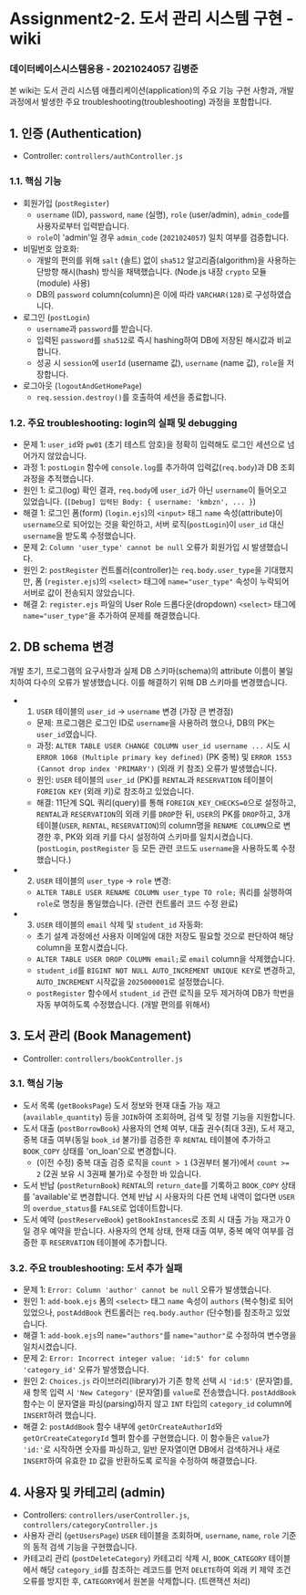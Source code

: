 # Assignment2-2. 도서 관리 시스템 구현 - wiki

### 데이터베이스시스템응용 - 2021024057 김병준

본 wiki는 도서 관리 시스템 애플리케이션(application)의 주요 기능 구현 사항과, 개발 과정에서 발생한 주요 troubleshooting(troubleshooting) 과정을 포함합니다.

## 1. 인증 (Authentication)
- Controller: `controllers/authController.js`

### 1.1. 핵심 기능
- 회원가입 (`postRegister`)
    - `username` (ID), `password`, `name` (실명), `role` (user/admin), `admin_code`를 사용자로부터 입력받습니다.
    - `role`이 'admin'일 경우 `admin_code` (`2021024057`) 일치 여부를 검증합니다.
- 비밀번호 암호화:
    - 개발의 편의를 위해 `salt` (솔트) 없이 `sha512` 알고리즘(algorithm)을 사용하는 단방향 해시(hash) 방식을 채택했습니다. (Node.js 내장 `crypto` 모듈(module) 사용)
    - DB의 `password` column(column)은 이에 따라 `VARCHAR(128)`로 구성하였습니다.
- 로그인 (`postLogin`)
    - `username`과 `password`를 받습니다.
    - 입력된 `password`를 `sha512`로 즉시 hashing하여 DB에 저장된 해시값과 비교합니다.
    - 성공 시 `session`에 `userId` (username 값), `username` (name 값), `role`을 저장합니다.
- 로그아웃 (`logoutAndGetHomePage`)
    - `req.session.destroy()`를 호출하여 세션을 종료합니다.

### 1.2. 주요 troubleshooting: login의 실패 및 debugging
- 문제 1: `user_id`와 `pw01` (초기 테스트 암호)을 정확히 입력해도 로그인 세션으로 넘어가지 않았습니다.
- 과정 1: `postLogin` 함수에 `console.log`를 추가하여 입력값(`req.body`)과 DB 조회 과정을 추적했습니다.
- 원인 1: 로그(log) 확인 결과, `req.body`에 `user_id`가 아닌 `username`이 들어오고 있었습니다. (`[Debug] 입력된 Body: { username: 'kmbzn', ... }`)
- 해결 1: 로그인 폼(form) (`login.ejs`)의 `<input>` 태그 `name` 속성(attribute)이 `username`으로 되어있는 것을 확인하고, 서버 로직(`postLogin`)이 `user_id` 대신 `username`을 받도록 수정했습니다.
- 문제 2: `Column 'user_type' cannot be null` 오류가 회원가입 시 발생했습니다.
- 원인 2: `postRegister` 컨트롤러(controller)는 `req.body.user_type`을 기대했지만, 폼 (`register.ejs`)의 `<select>` 태그에 `name="user_type"` 속성이 누락되어 서버로 값이 전송되지 않았습니다.
- 해결 2: `register.ejs` 파일의 User Role 드롭다운(dropdown) `<select>` 태그에 `name="user_type"`을 추가하여 문제를 해결했습니다.

## 2. DB schema 변경

개발 초기, 프로그램의 요구사항과 실제 DB 스키마(schema)의 attribute 이름이 불일치하여 다수의 오류가 발생했습니다. 이를 해결하기 위해 DB 스키마를 변경했습니다.
- 1. `USER` 테이블의 `user_id` -> `username` 변경 (가장 큰 변경점)
    - 문제: 프로그램은 로그인 ID로 `username`을 사용하려 했으나, DB의 PK는 `user_id`였습니다.
    - 과정: `ALTER TABLE USER CHANGE COLUMN user_id username ...` 시도 시 `ERROR 1068 (Multiple primary key defined)` (PK 중복) 및 `ERROR 1553 (Cannot drop index 'PRIMARY')` (외래 키 참조) 오류가 발생했습니다.
    - 원인: `USER` 테이블의 `user_id` (PK)를 `RENTAL`과 `RESERVATION` 테이블이 `FOREIGN KEY` (외래 키)로 참조하고 있었습니다.
    - 해결: 11단계 SQL 쿼리(query)를 통해 `FOREIGN_KEY_CHECKS=0`으로 설정하고, `RENTAL`과 `RESERVATION`의 외래 키를 `DROP`한 뒤, `USER`의 PK를 `DROP`하고, 3개 테이블(`USER`, `RENTAL`, `RESERVATION`)의 column명을 `RENAME COLUMN`으로 변경한 후, PK와 외래 키를 다시 설정하여 스키마를 일치시켰습니다. (`postLogin`, `postRegister` 등 모든 관련 코드도 `username`을 사용하도록 수정했습니다.)
- 2. `USER` 테이블의 `user_type` -> `role` 변경:
    - `ALTER TABLE USER RENAME COLUMN user_type TO role;` 쿼리를 실행하여 `role`로 명칭을 통일했습니다. (관련 컨트롤러 코드 수정 완료)
- 3. `USER` 테이블의 `email` 삭제 및 `student_id` 자동화:
    - 초기 설계 과정에선 사용자 이메일에 대한 저장도 필요할 것으로 판단하여 해당 column을 포함시켰습니다.
    - `ALTER TABLE USER DROP COLUMN email;`로 `email` column을 삭제했습니다.
    - `student_id`를 `BIGINT NOT NULL AUTO_INCREMENT UNIQUE KEY`로 변경하고, `AUTO_INCREMENT` 시작값을 `2025000001`로 설정했습니다.
    - `postRegister` 함수에서 `student_id` 관련 로직을 모두 제거하여 DB가 학번을 자동 부여하도록 수정했습니다. (개발 편의를 위해서)

## 3. 도서 관리 (Book Management)
- Controller: `controllers/bookController.js`

### 3.1. 핵심 기능
- 도서 목록 (`getBooksPage`) 도서 정보와 현재 대출 가능 재고(`available_quantity`) 등을 `JOIN`하여 조회하며, 검색 및 정렬 기능을 지원합니다.
- 도서 대출 (`postBorrowBook`) 사용자의 연체 여부, 대출 권수(최대 3권), 도서 재고, 중복 대출 여부(동일 `book_id` 불가)를 검증한 후 `RENTAL` 테이블에 추가하고 `BOOK_COPY` 상태를 'on\_loan'으로 변경합니다.
    - (이전 수정) 중복 대출 검증 로직을 `count > 1` (3권부터 불가)에서 `count >= 2` (2권 보유 시 3권째 불가)로 수정한 바 있습니다.
- 도서 반납 (`postReturnBook`) `RENTAL`의 `return_date`를 기록하고 `BOOK_COPY` 상태를 'available'로 변경합니다. 연체 반납 시 사용자의 다른 연체 내역이 없다면 `USER`의 `overdue_status`를 `FALSE`로 업데이트합니다.
- 도서 예약 (`postReserveBook`) `getBookInstances`로 조회 시 대출 가능 재고가 0일 경우 예약을 받습니다. 사용자의 연체 상태, 현재 대출 여부, 중복 예약 여부를 검증한 후 `RESERVATION` 테이블에 추가합니다.

### 3.2. 주요 troubleshooting: 도서 추가 실패
- 문제 1: `Error: Column 'author' cannot be null` 오류가 발생했습니다.
- 원인 1: `add-book.ejs` 폼의 `<select>` 태그 `name` 속성이 `authors` (복수형)로 되어있었으나, `postAddBook` 컨트롤러는 `req.body.author` (단수형)를 참조하고 있었습니다.
- 해결 1: `add-book.ejs`의 `name="authors"`를 `name="author"`로 수정하여 변수명을 일치시켰습니다.
- 문제 2: `Error: Incorrect integer value: 'id:5' for column 'category_id'` 오류가 발생했습니다.
- 원인 2: `Choices.js` 라이브러리(library)가 기존 항목 선택 시 `'id:5'` (문자열)를, 새 항목 입력 시 `'New Category'` (문자열)를 `value`로 전송했습니다. `postAddBook` 함수는 이 문자열을 파싱(parsing)하지 않고 `INT` 타입의 `category_id` column에 `INSERT`하려 했습니다.
- 해결 2: `postAddBook` 함수 내부에 `getOrCreateAuthorId`와 `getOrCreateCategoryId` 헬퍼 함수를 구현했습니다. 이 함수들은 `value`가 `'id:'`로 시작하면 숫자를 파싱하고, 일반 문자열이면 DB에서 검색하거나 새로 `INSERT`하여 유효한 `ID` 값을 반환하도록 로직을 수정하여 해결했습니다.

## 4. 사용자 및 카테고리 (admin)
- Controllers: `controllers/userController.js`, `controllers/categoryController.js`
- 사용자 관리 (`getUsersPage`) `USER` 테이블을 조회하며, `username`, `name`, `role` 기준의 동적 검색 기능을 구현했습니다.
- 카테고리 관리 (`postDeleteCategory`) 카테고리 삭제 시, `BOOK_CATEGORY` 테이블에서 해당 `category_id`를 참조하는 레코드를 먼저 `DELETE`하여 외래 키 제약 조건 오류를 방지한 후, `CATEGORY`에서 원본을 삭제합니다. (트랜잭션 처리)